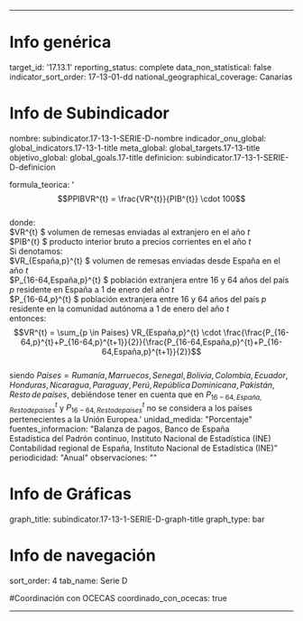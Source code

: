 ---

# Info genérica
target_id: '17.13.1'
reporting_status: complete
data_non_statistical: false
indicator_sort_order: 17-13-01-dd
national_geographical_coverage: Canarias

# Info de Subindicador
nombre: subindicator.17-13-1-SERIE-D-nombre
indicador_onu_global: global_indicators.17-13-1-title
meta_global: global_targets.17-13-title
objetivo_global: global_goals.17-title
definicion: subindicator.17-13-1-SERIE-D-definicion

formula_teorica: '$$PPIBVR^{t} = \frac{VR^{t}}{PIB^{t}} \cdot 100$$ <br>
donde: <br>
$VR^{t} $ volumen de remesas enviadas al extranjero en el año $t$ <br>
$PIB^{t} $ producto interior bruto a precios corrientes en el año $t$ <br>
Si denotamos: <br>
$VR_{España,p}^{t} $ volumen de remesas enviadas desde España en el año $t$ <br>
$P_{16-64,España,p}^{t} $ población extranjera entre 16 y 64 años del país $p$ residente en España a 1 de enero del año $t$ <br>
$P_{16-64,p}^{t} $ población extranjera entre 16 y 64 años del país $p$ residente en la comunidad autónoma a 1 de enero del año $t$ <br>
entonces: <br>
$$VR^{t} = \sum_{p \in Países} VR_{España,p}^{t} \cdot \frac{\frac{P_{16-64,p}^{t}+P_{16-64,p}^{t+1}}{2}}{\frac{P_{16-64,España,p}^{t}+P_{16-64,España,p}^{t+1}}{2}}$$ <br>	
siendo $Países = {Rumanía, Marruecos, Senegal, Bolivia, Colombia, Ecuador, Honduras, Nicaragua, Paraguay, Perú, República\, Dominicana, Pakistán, Resto\, de\, países}$, debiéndose tener en cuenta que en $P_{16-64,España,Resto de países}^{t}$ y $P_{16-64,Resto de países}^{t}$ no se considera a los países pertenecientes a la Unión Europea.'
unidad_medida: "Porcentaje"
fuentes_informacion: "Balanza de pagos, Banco de España<br>
Estadística del Padrón continuo, Instituto Nacional de Estadística (INE)<br>
Contabilidad regional de España, Instituto Nacional de Estadística (INE)"
periodicidad: "Anual"
observaciones: ""


# Info de Gráficas
graph_title: subindicator.17-13-1-SERIE-D-graph-title
graph_type: bar

# Info de navegación
sort_order: 4
tab_name: Serie D

#Coordinación con OCECAS
coordinado_con_ocecas: true

---